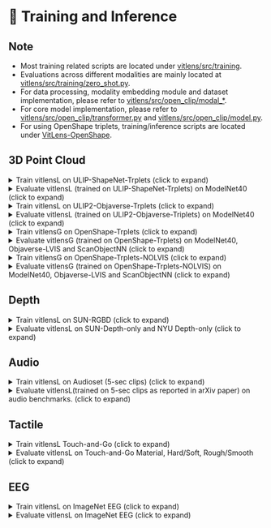 # 🚀 Training and Inference

## Note
- Most training related scripts are located under [vitlens/src/training](vitlens/src/training). 
- Evaluations across different modalities are mainly located at [vitlens/src/training/zero_shot.py](vitlens/src/training/zero_shot.py).
- For data processing, modality embedding module and dataset implementation, please refer to [vitlens/src/open_clip/modal_*](vitlens/src/open_clip/).
- For core model implementation, please refer to [vitlens/src/open_clip/transformer.py](vitlens/src/open_clip/transformer.py) and [vitlens/src/open_clip/model.py](vitlens/src/open_clip/model.py).
- For using OpenShape triplets, training/inference scripts are located under [VitLens-OpenShape](VitLens-OpenShape).



## 3D Point Cloud

<details>
  <summary>Train vitlensL on ULIP-ShapeNet-Trplets (click to expand)</summary>


```shell
cd vitlens/
# you may change the path accordingly
# train with 16 V100
# You may change --accum-freq arg if using less GPUs
python -m torch.distributed.run $@ ./src/training/point_cloud/pc_tri_main.py \
    --cache_dir /path_to/cache_dir \
    --train-data shapenet --val-data modelnet40 --train_data_prompt shapenet_64 --val_data_prompt modelnet40_64 \
    --visual_modality_type 3dpc --dataset-type 3dpc --v_key pc --pc_npoints 8192 \
    --n_tower 3 \
    --use_perceiver --perceiver_cross_dim_head 64 --perceiver_latent_dim 1024 --perceiver_latent_dim_head 64 --perceiver_latent_heads 16 --perceiver_num_latents 256 --perceiver_self_per_cross_attn 1 --perceiver_weight_tie_layers \
    --use_visual_adapter \
    --batch-size 32 --accum-freq 1 \
    --model ViT-L-14 --pretrained datacomp_xl_s13b_b90k --name pc/vitlensL_ShapeNet \
    --save-frequency 1 --delete-previous-checkpoint --resume latest --save-best \
    --epochs 200
```
</details>



<details>
  <summary>Evaluate vitlensL (trained on ULIP-ShapeNet-Trplets) on ModelNet40 (click to expand)</summary>

Download [vitlensL-pc-ShapeNet](https://huggingface.co/TencentARC/ViT-Lens/blob/main/Datacomp_L14_ShapeNet.pt) checkpoint.

```shell
cd vitlens/
# you may change the path accordingly
torchrun --nproc_per_node=1 ./src/training/point_cloud/pc_tri_main.py \
    --cache_dir /path_to/cache_dir \
    --val-data modelnet40 --val_data_prompt modelnet40_64 \
    --visual_modality_type 3dpc --dataset-type 3dpc --v_key pc --pc_npoints 8192 \
    --n_tower 3 \
    --use_perceiver --perceiver_cross_dim_head 64 --perceiver_latent_dim 1024 --perceiver_latent_dim_head 64 --perceiver_latent_heads 16 --perceiver_num_latents 256 --perceiver_self_per_cross_attn 1 --perceiver_weight_tie_layers \
    --use_visual_adapter \
    --batch-size 32 \
    --model ViT-L-14 --pretrained datacomp_xl_s13b_b90k \
    --name pc/inference_vitlensL_ShapeNet \
    --resume /path_to/Datacomp_L14_ShapeNet.pt
```
</details>


<details>
  <summary>Train vitlensL on ULIP2-Objaverse-Trplets (click to expand)</summary>

```shell
cd vitlens/
# you may change the path accordingly
# train with 16 V100
# You may change --accum-freq arg if using less GPUs
python -m torch.distributed.run $@  ./src/training/point_cloud/pc_tri_main.py \
  --cache_dir /path_to/cache \
  --train-data objverse --val-data modelnet40 --val_data_prompt modelnet40_64 \
  --visual_modality_type 3dpc --dataset-type 3dpc --pc_npoints 8192 \
  --n_tower 3 \
  --use_perceiver --perceiver_cross_dim_head 64 --perceiver_latent_dim 1024 --perceiver_latent_dim_head 64 --perceiver_latent_heads 16 --perceiver_num_latents 256 --perceiver_self_per_cross_attn 1 \
  --use_visual_adapter \
  --batch-size 32 --accum-freq 1 \
  --model ViT-L-14 --pretrained datacomp_xl_s13b_b90k --name pc/vitlensL_Objaverse \
  --save-frequency 1 --delete-previous-checkpoint --resume latest --save-best \
  --epochs 200
```
</details>


<details>
  <summary>Evaluate vitlensL (trained on ULIP2-Objaverse-Triplets) on ModelNet40 (click to expand)</summary>

Download [vitlensL-pc-Objaverse](https://huggingface.co/TencentARC/ViT-Lens/blob/main/Datacomp_L14_Objaverse.pt) checkpoint.

```shell
cd vitlens/
# you may change the path accordingly
torchrun --nproc_per_node=1 ./src/training/point_cloud/pc_tri_main.py \
  --cache_dir /path_to/cache_dir \
  --val-data modelnet40 --val_data_prompt modelnet40_64 \
  --visual_modality_type 3dpc --dataset-type 3dpc --v_key pc --pc_npoints 8192 \
  --n_tower 3 \
  --use_perceiver --perceiver_cross_dim_head 64 --perceiver_latent_dim 1024 --perceiver_latent_dim_head 64 --perceiver_latent_heads 16 --perceiver_num_latents 256 --perceiver_self_per_cross_attn 1 \
  --use_visual_adapter \
  --batch-size 32 \
  --model ViT-L-14 --pretrained datacomp_xl_s13b_b90k \
  --name pc/inference_vitlensL_Objaverse \
  --resume /path_to/Datacomp_L14_Objaverse.pt
```
</details>

<details>
  <summary>Train vitlensG on OpenShape-Trplets (click to expand)</summary>

```shell
cd VitLens-OpenShape/
# you may change the path accordingly
# train with 32 V100
# you may change --accum-freq arg if using less GPUs
python -m torch.distributed.run $@ ./src/main.py \
 --trial_name vitlensG_OpenShapeAll --clip-model ViT-bigG-14 --pretrained laion2b_s39b_b160k \
 --visual_modality_type 3dpc --pc_tokenizer pnsa \
 --use_perceiver --use_visual_adapter \
 --pc_in_channel 6 --pc_radius 0.2 --pc_npoints 10000 --pc_num_group 512 --pc_group_size 64 --pc_trans_dim 256 \
 --perceiver_input_chan 256 --perceiver_cross_dim_head 104 --perceiver_latent_dim 1664 --perceiver_latent_dim_head 104 --perceiver_latent_heads 16 \
 --perceiver_num_latents 256 --perceiver_self_per_cross_attn 1 --perceiver_depth 4 \
 --lock-visual --unlock-trans-first-n-layers 2 \
 --skip-trans-first-n-layers 16 \
 --accum-freq 1 \
 dataset.train_batch_size=16 dataset.test_batch_size=32 \
 openshape_data_dir=/path_to/openshape_data_dir \
 model.name=clipbind \
 model.use_dense=True \
 training.use_openclip_loss=True training.use_openclip_optimizer_scheduler=True \
 training.lr=0.0001 \
 training.lr_decay_rate=0.967 \
 training.grad_clip_norm=10.0
```
</details>

<details>
  <summary>Evaluate vitlensG (trained on OpenShape-Trplets) on ModelNet40, Objaverse-LVIS and ScanObjectNN (click to expand)</summary>

Download [vitlensG-pc-OpenShapeAll](https://huggingface.co/TencentARC/ViT-Lens/blob/main/bigG14_sk16_openshape_all.pt) checkpoint.

```shell
cd VitLens-OpenShape/
# you may change the path accordingly
# evaluate with 8 V100
# you may change --accum-freq arg if using less GPUs
torchrun --nproc_per_node=8 ./src/inference.py \
 --trial_name inference_vitlensG_OpenShapeAll --clip-model ViT-bigG-14 --pretrained laion2b_s39b_b160k \
 --use_perceiver --use_visual_adapter \
 --visual_modality_type 3dpc --pc_tokenizer pnsa \
 --pc_in_channel 6 --pc_radius 0.2 --pc_npoints 10000 --pc_num_group 512 --pc_group_size 64 --pc_trans_dim 256 \
 --perceiver_input_chan 256 --perceiver_cross_dim_head 104 --perceiver_latent_dim 1664 --perceiver_latent_dim_head 104 --perceiver_latent_heads 16 \
 --perceiver_num_latents 256 --perceiver_self_per_cross_attn 1 --perceiver_depth 4 \
 --resume /path_to/bigG14_sk16_openshape_all.pt \
 --skip-trans-first-n-layers 16 \
 --lock-visual --unlock-trans-first-n-layers 2 --unlock-cls \
 dataset.train_batch_size=16 dataset.test_batch_size=32 \
 openshape_data_dir=/path_to/openshape_data_dir \
 model.name=clipbind \
 model.use_dense=True 
```
</details>


<details>
  <summary>Train vitlensG on OpenShape-Trplets-NOLVIS (click to expand)</summary>

```shell
cd VitLens-OpenShape/
# you may change the path accordingly
# train with 32 V100
# you may change --accum-freq arg if using less GPUs
python -m torch.distributed.run $@ ./src/main.py \
 --trial_name vitlensG_OpenShapeNOLVIS --clip-model ViT-bigG-14 --pretrained laion2b_s39b_b160k \
 --use_perceiver --use_visual_adapter \
 --visual_modality_type 3dpc --pc_tokenizer pnsa \
 --pc_in_channel 6 --pc_radius 0.2 --pc_npoints 10000 --pc_num_group 512 --pc_group_size 64 --pc_trans_dim 256 \
 --perceiver_input_chan 256 --perceiver_cross_dim_head 104 --perceiver_latent_dim 1664 --perceiver_latent_dim_head 104 --perceiver_latent_heads 16 \
 --perceiver_num_latents 256 --perceiver_self_per_cross_attn 1 --perceiver_depth 2 \
 --lock-visual --unlock-trans-first-n-layers 2 --unlock-cls \
 --accum-freq 1 \
 openshape_data_dir=/path_to/openshape_data_dir \
 dataset.train_split=/path_to/openshape_data_dir/meta_data/split/train_no_lvis.json \
 dataset.train_batch_size=16 dataset.test_batch_size=32 \
 model.name=clipbind \
 model.use_dense=True \
 training.use_openclip_loss=True training.use_openclip_optimizer_scheduler=True \
 training.lr=0.0001 \
 training.lr_decay_rate=0.967 \
 training.grad_clip_norm=10.0
```
</details>

<details>
  <summary>Evaluate vitlensG (trained on OpenShape-Trplets-NOLVIS) on ModelNet40, Objaverse-LVIS and ScanObjectNN (click to expand)</summary>

Download [vitlensG-pc-OpenShapeNOLVIS](https://huggingface.co/TencentARC/ViT-Lens/blob/main/bigG14_openshape_nolvis.pt) checkpoint.

```shell
cd VitLens-OpenShape/
# you may change the path accordingly
# evaluate with 8 V100
# you may change --accum-freq arg if using less GPUs
torchrun --nproc_per_node=8 ./src/inference.py \
 --trial_name inference_vitlensG_OpenShapeNOLVIS --clip-model ViT-bigG-14 --pretrained laion2b_s39b_b160k \
 --use_perceiver --use_visual_adapter \
 --visual_modality_type 3dpc --pc_tokenizer pnsa \
 --pc_in_channel 6 --pc_radius 0.2 --pc_npoints 10000 --pc_num_group 512 --pc_group_size 64 --pc_trans_dim 256 \
 --perceiver_input_chan 256 --perceiver_cross_dim_head 104 --perceiver_latent_dim 1664 --perceiver_latent_dim_head 104 --perceiver_latent_heads 16 \
 --perceiver_num_latents 256 --perceiver_self_per_cross_attn 1 --perceiver_depth 2 \
 --lock-visual --unlock-trans-first-n-layers 2 --unlock-cls \
 --precision fp32 \
 --resume /path_to/bigG14_openshape_nolvis.pt \
 dataset.train_batch_size=16 dataset.test_batch_size=32 \
 openshape_data_dir=/path_to/openshape_data_dir \
 model.name=clipbind \
 model.use_dense=True 
```
</details>

## Depth
<details>
  <summary>Train vitlensL on SUN-RGBD (click to expand)</summary>

```shell
cd vitlens/
# you may change the path accordingly
# train with 8 V100
# You may change --accum-freq arg if using less GPUs
torchrun --nproc_per_node=8 ./src/training/depth/depth_tri_main.py \
  --cache_dir /path_to/cache \
  --train-data sun-rgbd  --val-data sun-rgbd::nyu-depth-v2-val1::nyu-depth-v2-val2 \
  --visual_modality_type depth --dataset-type depth --v_key depth \
  --n_tower 3 \
  --use_perceiver  --perceiver_cross_dim_head 64 --perceiver_latent_dim 1024 --perceiver_latent_dim_head 64 --perceiver_latent_heads 16 \
  --perceiver_num_latents 256 --perceiver_as_identity \
  --use_visual_adapter \
  --batch-size 64 --lr 0.0002 \
  --lock-image --lock-text --lock-visual --unlock-trans-first-n-layers 4 \
  --model ViT-L-14 --pretrained datacomp_xl_s13b_b90k \
  --name depth/vitlensL_SUNRGBD \
  --save-frequency 1 --delete-previous-checkpoint --save-best --resume latest \
  --epochs 100
```
</details>


<details>
  <summary>Evaluate vitlensL on SUN-Depth-only and NYU Depth-only (click to expand)</summary>

Download [vitlensL-depth](https://huggingface.co/TencentARC/ViT-Lens/blob/main/vitlensL_depth.pt) checkpoint.

```shell
cd vitlens/
# you may change the path accordingly
torchrun --nproc_per_node=1 ./src/training/depth/depth_tri_main.py \
  --cache_dir /path_to/cache \
  --val-data sun-rgbd::nyu-depth-v2-val1::nyu-depth-v2-val2 \
  --visual_modality_type depth --dataset-type depth --v_key depth \
  --n_tower 3 \
  --use_perceiver  --perceiver_cross_dim_head 64 --perceiver_latent_dim 1024 --perceiver_latent_dim_head 64 --perceiver_latent_heads 16 \
  --perceiver_num_latents 256 --perceiver_as_identity \
  --use_visual_adapter \
  --batch-size 64 \
  --lock-image --lock-text --lock-visual --unlock-trans-first-n-layers 4 \
  --model ViT-L-14 --pretrained datacomp_xl_s13b_b90k \
  --name depth/inference_vitlensL_perf \
  --resume /path_to/vitlensL_depth.pt
```
</details>



## Audio

<details>
  <summary>Train vitlensL on Audioset (5-sec clips) (click to expand)</summary>

```shell
cd vitlens/
# you may change the path accordingly
# train with 32 V100, total batch size is 2048
# you may change --accum-freq arg if using less GPUs
python -m torch.distributed.run $@ ./src/training/audio/audio_tri_main.py \
  --cache_dir /path_to/cache \
  --train-data audioset@audioset_train_all --val-data "audioset@val::vggsound@val::esc50@val-all::esc50@val-fold-1::clotho@val::clotho@test::audiocaps@val::audiocaps@test" \
  --visual_modality_type audio --dataset-type audio --v_key audio \
  --n_tower 3 \
  --use_perceiver --perceiver_depth 2 --perceiver_input_chan 1024 --perceiver_self_per_cross_attn 3 \
  --perceiver_cross_dim_head 64 --perceiver_latent_dim 1024 --perceiver_latent_dim_head 64 --perceiver_latent_heads 16 --perceiver_num_latents 256 \
  --use_visual_adapter --audio_load_vision \
  --n_frames 1 \
  --audio_sampling_rate 16000 --audio_clip_duration 5.0 --audio_target_length 512 --audio_mel_bins 128 --audio_fstride 10 --audio_tstride 10 --audio_freqm 12 --audio_timem 48 \
  --audio_noise_aug --audio_mix_up --audio_mix_up_p 0.5 \
  --batch-size 32 --lr 0.0002 --accum-freq 2 \
  --lock-image --lock-text --lock-visual --unlock-cls \
  --model ViT-L-14 --pretrained datacomp_xl_s13b_b90k \
  --name audio/vitlensL_AS_dur5 \
  --save-frequency 1 --delete-previous-checkpoint --resume latest --save-best \
  --epochs 80
```
</details>


<details>
  <summary>Evaluate vitlensL(trained on 5-sec clips as reported in arXiv paper) on audio benchmarks. (click to expand)</summary>

Download [vitlensL-audio](https://huggingface.co/TencentARC/ViT-Lens/blob/main/vitlensL_audio.pt) checkpoint.

```shell
cd vitlens/
# you may change the path accordingly
torchrun --nproc_per_node=1  ./src/training/audio/audio_tri_main.py \
  --cache_dir /path_to/cache \
  --val-data "audioset@val::vggsound@val::esc50@val-all::clotho@val::clotho@test::audiocaps@val::audiocaps@test::audiocaps@test_ib" \
  --visual_modality_type audio --dataset-type audio --v_key audio \
  --n_tower 3 \
  --use_perceiver --perceiver_depth 2 --perceiver_input_chan 1024 --perceiver_self_per_cross_attn 3 \
  --perceiver_cross_dim_head 64 --perceiver_latent_dim 1024 --perceiver_latent_dim_head 64 --perceiver_latent_heads 16 --perceiver_num_latents 256 \
  --use_visual_adapter \
  --n_frames 1 \
  --audio_sampling_rate 16000 --audio_clip_duration 5.0 --audio_target_length 512 --audio_mel_bins 128 --audio_fstride 10 --audio_tstride 10 --audio_freqm 12 --audio_timem 48 \
  --audio_noise_aug --audio_mix_up --audio_mix_up_p 0.5 \
  --batch-size 16 \
  --model ViT-L-14 --pretrained datacomp_xl_s13b_b90k \
  --name audio/infer_vitlensL_perf \
  --resume /path_to/vitlensL_audio.pt
```
</details>


## Tactile

<details>
  <summary>Train vitlensL Touch-and-Go (click to expand)</summary>

```shell
cd vitlens/
# you may change the path accordingly
# train with 8 V100
# you may change --accum-freq arg if using less GPUs
torchrun --nproc_per_node=8 ./src/training/tactile/tactile_tri_main.py \
  --cache_dir /path_to/cache \
  --train-data tag@pretrain --val-data "tag@test_material::tag@test_hard::tag@test_rough" \
  --visual_modality_type tactile --dataset-type tactile --v_key tactile \
  --n_tower 3 \
  --batch-size 64 --lr 0.0002 \
  --perceiver_num_latents 256 \
  --lock-image --lock-text --lock-visual --lock-visual-unlocked-groups 5 --unlock_from_head \
  --model ViT-L-14 --pretrained datacomp_xl_s13b_b90k \
  --name tactile/vitlensL_tag \
  --save-frequency 1 --delete-previous-checkpoint --resume latest --save-best \
  --epochs 80
```
</details>

<details>
  <summary>Evaluate vitlensL on Touch-and-Go Material, Hard/Soft, Rough/Smooth (click to expand)</summary>

Download [vitlensL-tactile](https://huggingface.co/TencentARC/ViT-Lens/blob/main/vitlensL_tactile.pt) checkpoint.

```shell
cd vitlens/
# you may change the path accordingly
torchrun --nproc_per_node=1 ./src/training/tactile/tactile_tri_main.py \
  --cache_dir /path_to/cache \
  --val-data "tag@test_material::tag@test_hard::tag@test_rough" \
  --visual_modality_type tactile --dataset-type tactile --v_key tactile \
  --n_tower 3 \
  --batch-size 64 \
  --perceiver_num_latents 256 \
  --lock-image --lock-text --lock-visual --lock-visual-unlocked-groups 5 --unlock_from_head \
  --model ViT-L-14 --pretrained datacomp_xl_s13b_b90k \
  --name tactile/inference_vitlensL_tag \
  --resume /path_to/vitlens_tactile.pt
```
</details>


## EEG
<details>
  <summary>Train vitlensL on ImageNet EEG (click to expand)</summary>

```shell
cd vitlens/
# you may change the path accordingly
# train with 8 V100
# you may change --accum-freq arg if using less GPUs
torchrun --nproc_per_node=8 ./src/training/eeg/eeg_tri_main.py \
  --cache_dir /path_to/cache \
  --train-data eeg@train --val-data "eeg@val::eeg@test" \
  --visual_modality_type eeg --dataset-type eeg --v_key eeg \
  --eeg_window_size 1 --eeg_stride 1 \
  --use_perceiver --perceiver_depth 1 --perceiver_input_chan 1024 --perceiver_self_per_cross_attn 1 \
  --perceiver_cross_dim_head 64 --perceiver_latent_dim 1024 --perceiver_latent_dim_head 64 --perceiver_latent_heads 16 --perceiver_num_latents 256 \
  --use_visual_adapter \
  --n_tower 3 \
  --batch-size 64 --lr 0.0002 \
  --lock-image --lock-text --lock-visual --unlock-cls  \
  --model ViT-L-14 --pretrained datacomp_xl_s13b_b90k \
  --name eeg/vitlens_INEEG \
  --save-frequency 1 --delete-previous-checkpoint --resume latest --save-best \
  --epochs 40
```
</details>

<details>
  <summary>Evaluate vitlensL on ImageNet EEG (click to expand)</summary>

Download [vitlensL-eeg](https://huggingface.co/TencentARC/ViT-Lens/blob/main/vitlensL_eeg.pt) checkpoint.

```shell
cd vitlens/
# you may change the path accordingly
torchrun --nproc_per_node=1 ./src/training/eeg/eeg_tri_main.py \
  --cache_dir /path_to/cache \
  --val-data "eeg@val::eeg@test" \
  --visual_modality_type eeg --dataset-type eeg --v_key eeg \
  --eeg_window_size 1 --eeg_stride 1 \
  --use_perceiver --perceiver_depth 1 --perceiver_input_chan 1024 --perceiver_self_per_cross_attn 1 \
  --perceiver_cross_dim_head 64 --perceiver_latent_dim 1024 --perceiver_latent_dim_head 64 --perceiver_latent_heads 16 --perceiver_num_latents 256 \
  --use_visual_adapter \
  --n_tower 3 \
  --batch-size 64 \
  --lock-image --lock-text --lock-visual --unlock-cls \
  --model ViT-L-14 --pretrained datacomp_xl_s13b_b90k \
  --name eeg/vitlens_INEEG \
  --resume /path_to/vitlensL_eeg.pt 
```
</details>
